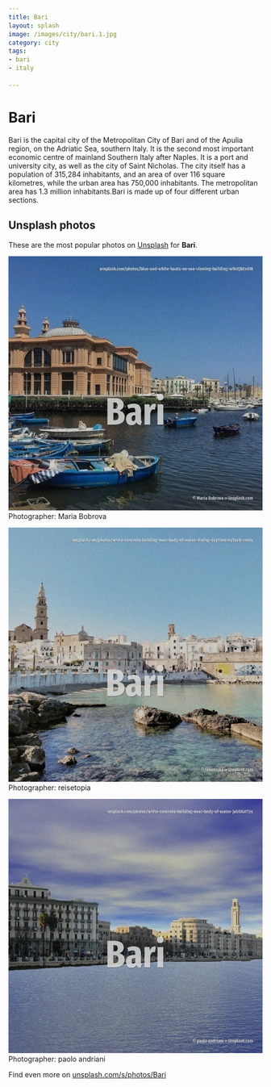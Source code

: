 ```yaml
---
title: Bari
layout: splash
image: /images/city/bari.1.jpg
category: city
tags:
- bari
- italy

---
```

# Bari

Bari  is the capital city of the Metropolitan City of Bari and of the Apulia region, on the  Adriatic Sea, southern Italy. It is the second most important economic centre of mainland Southern Italy after Naples. It is a port and university city, as well as the city of Saint Nicholas. The city itself has a population of 315,284 inhabitants, and an area of over 116 square kilometres,  while the urban area has 750,000 inhabitants. The metropolitan area has 1.3 million inhabitants.Bari is made up of four different urban sections. 

 
## Unsplash photos
These are the most popular photos on [Unsplash](https://unsplash.com) for **Bari**.
 
![Bari](/images/city/bari.1.jpg)
Photographer:  Maria Bobrova
 
![Bari](/images/city/bari.2.jpg)
Photographer:  reisetopia
 
![Bari](/images/city/bari.3.jpg)
Photographer:  paolo andriani
 
Find even more on [unsplash.com/s/photos/Bari](https://unsplash.com/s/photos/Bari)
 
